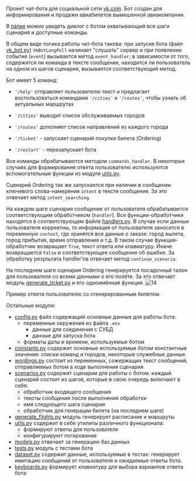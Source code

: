 Проект чат-бота для социальной сети [vk.com](http://www.vk.com). Бот создан для информирования и продажи авиабилетов вымешенной авиакомпании.

В [папке]( https://github.com/kirillsdnv/vk_chat_bot/tree/master/external_data/dialog ) можно увидеть диалог с ботом охватывающий все шаги сценария и доступные команды.

В общем виде логика работы чат-бота такова:
при запуске бота (файл [vk_bot.py](https://github.com/kirillsdnv/vk_chat_bot/blob/master/vk_bot.py)) `VkBotLongPoll` начинает "слушать" сервер
и при появлении события (`event`) вызывается метод `event_handler`; 
в зависимости от того, содержится ли команда в тексте сообщения, находится ли пользователь на одном из шагов сценария, вызывается соответствующий метод.

Бот имеет 5 команд:
  * `'/help'` отправляет пользователю текст и предлагает воспользоваться командами `'/cities'` и `'/routes'`, чтобы узнать об актуальных маршрутах
  * `'/cities'` выводит список обслуживаемых городов
  * `'/routes'` дополняет список направлений из каждого города

  * `'/ticket'` - запускает сценарий покупки билета (Ordering)
  * `'/restart'` - перезапускает бота

Все команды обрабатываются методом `commands_handler`.
В некоторых случаях для формирования ответа пользователю используются вспомогательные функции из модуля [utils.py](https://github.com/kirillsdnv/vk_chat_bot/blob/master/utils.py).

Сценарий Ordering так же запускается при наличии в сообщении ключевого слова-намерения `intent` в тексте сообщения.
За это отвечает метод `intent_searching`.

На каждом шаге сценария сообщение от пользователя обрабатывается соответствующим обработчиком (`handler`). Все функции-обработчики находятся в соответствующем файле
[handlers.py](https://github.com/kirillsdnv/vk_chat_bot/blob/master/handlers.py). В случае если данные пользователя корректны,
то информация от пользователя заносится в переменную `context`, где хранятся все данные о заказе: город вылета, город прибытия, время отправления и т.д.
В таком случае функция-обработчик возвращает `True`, текст ответа или клавиатуру. Иначе возвращается `False` и соответствующее сообщение об ошибке.
За обработку результата handler'ов отвечает метод `continue_scenario`.

На последнем шаге сценария Ordering генерируется посадочный талон для пользователя со всеми данными о его полёте.
За это отвечает модуль [generate_ticket.py](https://github.com/kirillsdnv/vk_chat_bot/blob/master/generate_ticket.py) и его одноимённая функция.
![14](https://user-images.githubusercontent.com/80598880/171870798-a9d28117-62f5-47f0-859e-d75aae9ea893.jpg)

Пример ответа пользователю со сгенерированным билетом.

Остальные модули:
  - [config.py](https://github.com/kirillsdnv/vk_chat_bot/blob/master/config.py) файл содержащий основные данные для работы бота:
      - переменные окружения из файла `.env`
         - данные для соединения с СУБД
         - данные для запуска бота
      - форматы даты и времени, используемые ботом
  - [constants.py](https://github.com/kirillsdnv/vk_chat_bot/blob/master/constants.py) содержит основные используемые ботом константные значения: списки команд и городов, некоторые служебные данные
  - [wordings.py](https://github.com/kirillsdnv/vk_chat_bot/blob/master/wordings.py) состоит из переменных, сожержащих текст сообщений, отправляемых ботом в ходе выполнения сценария
  - [scenarios.py](https://github.com/kirillsdnv/vk_chat_bot/blob/master/scenarios.py) содержит сценарии для работы с ботом. каждый сценарий состоит из шагов, которые в свою очередь включают в себя:
       - обработчик входящего сообщения
       - тексты сообщения после выполнения обработки
       - имя следующего шага сценария
       - обработчик для генерации билета (на последнем шаге)
  - [generate_flights.py](https://github.com/kirillsdnv/vk_chat_bot/blob/master/generate_flights.py) модуль генерирует расписание и маршруты
  - [utils.py](https://github.com/kirillsdnv/vk_chat_bot/blob/master/utils.py) содержит в себе утилиты различного функционала:
    - формируют ответы для пользователя
    - конфигурируют логирование
  - [models.py](https://github.com/kirillsdnv/vk_chat_bot/blob/master/models.py) отвечает за генерацию баз данных
  - [tests.py](https://github.com/kirillsdnv/vk_chat_bot/blob/master/tests.py) модуль с тестами бота
  - [dataset.py](https://github.com/kirillsdnv/vk_chat_bot/blob/master/dataset.py) содержит данные, используемые в тестах:
    генерирует имитацию сообщений от пользователя и ожидаемые ответы бота.
  - [keyboards.py](https://github.com/kirillsdnv/vk_chat_bot/blob/master/keyboards.py) формирует клавиатуру для выбора вариантов ответа бота

 
